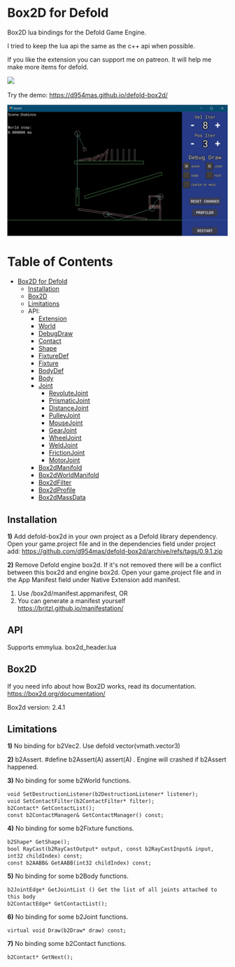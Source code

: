
# Box2D for Defold

Box2D lua bindings for the Defold Game Engine.

I tried to keep the lua api the same as the c++ api when possible.

If you like the extension you can support me on patreon.
It will help me make more items for defold.

[![](https://c5.patreon.com/external/logo/become_a_patron_button.png)](https://www.patreon.com/d954mas)

Try the demo: https://d954mas.github.io/defold-box2d/

<img src="https://github.com/d954mas/defold-box2d/blob/master/files/screenshot.png">

# Table of Contents
- [Box2D for Defold](#box2d-for-defold)
  * [Installation](#installation)
  * [Box2D](#box2d)
  * [Limitations](#limitations)
  * API:
    + [Extension](doc/base.md)
    + [World](doc/World.md)
    + [DebugDraw](doc/DebugDraw.md)
    + [Contact](doc/Contact.md)
    + [Shape](doc/Shape.md)
    + [FixtureDef](doc/FixtureDef.md)
    + [Fixture](doc/Fixture.md)
    + [BodyDef](doc/BodyDef.md)
    + [Body](doc/Body.md)
    + [Joint](doc/Joint.md)
      - [RevoluteJoint](doc/joints/RevoluteJoint.md)
      - [PrismaticJoint](doc/joints/PrismaticJoint.md)
      - [DistanceJoint](doc/joints/DistanceJoint.md)
      - [PulleyJoint](doc/joints/PulleyJoint.md)
      - [MouseJoint](doc/joints/MouseJoint.md)
      - [GearJoint](doc/joints/GearJoint.md)
      - [WheelJoint](doc/joints/WheelJoint.md)
      - [WeldJoint](doc/joints/WeldJoint.md)
      - [FrictionJoint](doc/joints/FrictionJoint.md)
      - [MotorJoint](doc/joints/MotorJoint.md)
    + [Box2dManifold](doc/Box2dManifold.md)
    + [Box2dWorldManifold](doc/Box2dWorldManifold.md)
    + [Box2dFilter](doc/Box2dFilter.md)
    + [Box2dProfile](doc/Box2dProfile.md)
    + [Box2dMassData](doc/Box2dMassData.md)

## Installation

__1)__ Add defold-box2d in your own project as a Defold library dependency. Open your game.project file and in the dependencies field under project add:
https://github.com/d954mas/defold-box2d/archive/refs/tags/0.9.1.zip

__2)__ Remove Defold engine box2d. If it's not removed there will be a conflict between this box2d and engine box2d.
Open your game.project file and in the App Manifest field under Native Extension add manifest.

1. Use /box2d/manifest.appmanifest, OR
2. You can generate a manifest yourself https://britzl.github.io/manifestation/

## API
Supports emmylua. box2d_header.lua

## Box2D
If you need info about how Box2D works, read its documentation.
https://box2d.org/documentation/

Box2d version: 2.4.1

## Limitations

__1)__ No binding for b2Vec2. Use defold vector(vmath.vector3)

__2)__ b2Assert. #define b2Assert(A) assert(A) . Engine will crashed if b2Assert happened.

__3)__ No binding for some b2World functions.

	void SetDestructionListener(b2DestructionListener* listener);
	void SetContactFilter(b2ContactFilter* filter);
	b2Contact* GetContactList();
	const b2ContactManager& GetContactManager() const;

__4)__ No binding for some b2Fixture functions.

	b2Shape* GetShape();
	bool RayCast(b2RayCastOutput* output, const b2RayCastInput& input, int32 childIndex) const;
	const b2AABB& GetAABB(int32 childIndex) const;

__5)__ No binding for some b2Body functions.

	b2JointEdge* GetJointList () Get the list of all joints attached to this body
	b2ContactEdge* GetContactList();

__6)__ No binding for some b2Joint functions.

	virtual void Draw(b2Draw* draw) const;

__7)__ No binding some b2Contact functions.

	b2Contact* GetNext();
